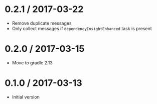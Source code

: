 0.2.1 / 2017-03-22
==================

* Remove duplicate messages
* Only collect messages if `dependencyInsightEnhanced` task is present

0.2.0 / 2017-03-15
==================

* Move to gradle 2.13

0.1.0 / 2017-03-13
==================

* Initial version
